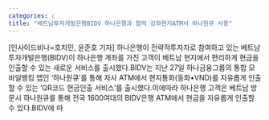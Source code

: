 ```yaml
---
categories: c
title: "베트남투자개발은행BIDV 하나은행과 협력 강화현지ATM서 하나원큐 사용"
---
```

[인사이드비나=호치민, 윤준호 기자] 하나은행이 전략적투자자로 참여하고 있는 베트남투자개발은행(BIDV)이 하나은행 계좌를 가진 고객이 베트남 현지에서 편리하게 현금을 인출할 수 있는 새로운 서비스를 출시했다.BIDV는 지난 27일 하나금융그룹의 통합 모바일뱅킹 앱인 ‘하나원큐’를 통해 자사 ATM에서 현지통화(동화•VND)를 자유롭게 인출할 수 있는 ‘QR코드 현금인출 서비스’를 출시했다.이에따라 하나은행 고객은 베트남 방문시 하나원큐를 통해 전국 1600여대의 BIDV은행 ATM에서 현금을 자유롭게 인출할 수 있다.BIDV에 따